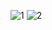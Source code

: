 ![1](https://github.com/Hangara/Simulacion_por_computadora_Leonel_Rubio/assets/81195386/7a649405-1a70-416f-8a75-a8398b983fa5)
![2](https://github.com/Hangara/Simulacion_por_computadora_Leonel_Rubio/assets/81195386/79f9780f-2b81-421c-b6c9-1795351f7eaf)

